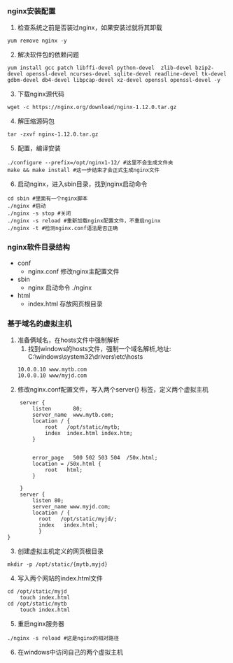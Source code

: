 ### nginx安装配置
1. 检查系统之前是否装过nginx，如果安装过就将其卸载
```
yum remove nginx -y
```
2. 解决软件包的依赖问题
```
yum install gcc patch libffi-devel python-devel  zlib-devel bzip2-devel openssl-devel ncurses-devel sqlite-devel readline-devel tk-devel gdbm-devel db4-devel libpcap-devel xz-devel openssl openssl-devel -y
```
3. 下载nginx源代码
```
wget -c https://nginx.org/download/nginx-1.12.0.tar.gz
```
4. 解压缩源码包
```
tar -zxvf nginx-1.12.0.tar.gz
```
5. 配置，编译安装
```
./configure --prefix=/opt/nginx1-12/ #这里不会生成文件夹
make && make install #这一步结束才会正式生成nginx文件
```
6. 启动nginx，进入sbin目录，找到nginx启动命令
```
cd sbin #里面有一个nginx脚本
./nginx #启动
./nginx -s stop #关闭
./nginx -s reload #重新加载nginx配置文件，不重启nginx
./nginx -t #检测nginx.conf语法是否正确

```
### nginx软件目录结构
- conf
    - nginx.conf 修改nginx主配置文件
- sbin
    - nginx 启动命令 ./nginx
- html
    - index.html 存放网页根目录 


### 基于域名的虚拟主机
1. 准备俩域名，在hosts文件中强制解析
    1. 找到windows的hosts文件，强制一个域名解析,地址: C:\windows\system32\drivers\etc\hosts
    ```
    10.0.0.10 www.mytb.com
    10.0.0.10 www/myjd.com
    ```
2. 修改nginx.conf配置文件，写入两个server{} 标签，定义两个虚拟主机
```
    server {
        listen       80;
        server_name  www.mytb.com;
        location / {
            root   /opt/static/mytb;
            index  index.html index.htm;
        }


        error_page   500 502 503 504  /50x.html;
        location = /50x.html {
            root   html;
        }

    }
    server {
        listen 80;
        server_name www.myjd.com;
        location / {
          root   /opt/static/myjd/;
          index   index.html;
          }
}
```
3. 创建虚拟主机定义的网页根目录
```
mkdir -p /opt/static/{mytb,myjd}
```
4. 写入两个网站的index.html文件
```
cd /opt/static/myjd
    touch index.html
cd /opt/static/mytb
    touch index.html
```
5. 重启nginx服务器
```
./nginx -s reload #这是nginx的相对路径
```
6. 在windows中访问自己的两个虚拟主机